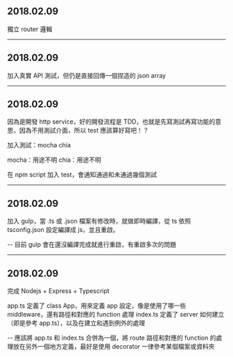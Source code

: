 ## 2018.02.09

獨立 router 邏輯

---

## 2018.02.09 

加入真實 API 測試，但仍是直接回傳一個捏造的 json array

---

## 2018.02.09

因為是開發 http service，好的開發流程是 TDD，也就是先寫測試再寫功能的意思，因為不用測試介面，所以 test 應該算好寫吧！？

加入測試：mocha chia

mocha：用途不明
chia：用途不明

在 npm script 加入 test，會通知通過和未通過幾個測試

---

## 2018.02.09

加入 gulp，當 .ts 或 .json 檔案有修改時，就做即時編譯，從 ts 依照 tsconfig.json 設定編譯成 js，並且重啟。

-- 目前 gulp 會在還沒編譯完成就進行重啟，有重啟多次的問題

---

## 2018.02.09

完成 Nodejs + Express + Typescript 

app.ts 定義了 class App，用來定義 app 設定，像是使用了哪一些 middleware，還有路徑和對應的 function 處理
index.ts 定義了 server 如何建立（即是參考 app.ts），以及在建立和遇到例外的處理

-- 應該將 app.ts 和 index.ts 合併為一個，將 route 路徑和對應的 function 的處理放在另外一個地方定義，最好是使用 decorator 一律參考某個檔案或資料夾
